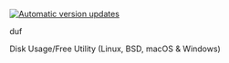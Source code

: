[![Automatic version updates](https://github.com/ZOSOpenTools/dufport/actions/workflows/bump.yml/badge.svg)](https://github.com/ZOSOpenTools/dufport/actions/workflows/bump.yml)

duf

Disk Usage/Free Utility (Linux, BSD, macOS & Windows)
